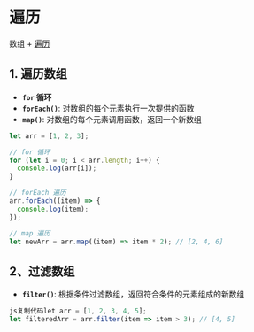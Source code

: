 # 遍历

数组 + [遍历](../../../kong-zhi-yu-ju/bian-li/)

## 1. **遍历数组**

* **`for` 循环**
* **`forEach()`**: 对数组的每个元素执行一次提供的函数
* **`map()`**: 对数组的每个元素调用函数，返回一个新数组

```js
let arr = [1, 2, 3];

// for 循环
for (let i = 0; i < arr.length; i++) {
  console.log(arr[i]);
}

// forEach 遍历
arr.forEach((item) => {
  console.log(item);
});

// map 遍历
let newArr = arr.map((item) => item * 2); // [2, 4, 6]
```



## **2、过滤数组**

* **`filter()`**: 根据条件过滤数组，返回符合条件的元素组成的新数组

```js
js复制代码let arr = [1, 2, 3, 4, 5];
let filteredArr = arr.filter(item => item > 3); // [4, 5]
```
